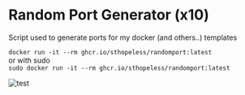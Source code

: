 # Random Port Generator (x10)

Script used to generate ports for my docker (and others..) templates

```docker run -it --rm ghcr.io/sthopeless/randomport:latest```  
or with sudo   
```sudo docker run -it --rm ghcr.io/sthopeless/randomport:latest```  

![test](test.png)
